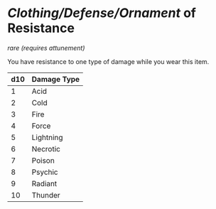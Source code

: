 # *Clothing/Defense/Ornament* of Resistance
*rare (requires attunement)*

You have resistance to one type of damage while you wear this item.

d10 | Damage Type
--- |---------
1   | Acid
2   | Cold
3   | Fire
4   | Force
5   | Lightning
6   | Necrotic
7   | Poison
8   | Psychic
9   | Radiant
10  | Thunder
